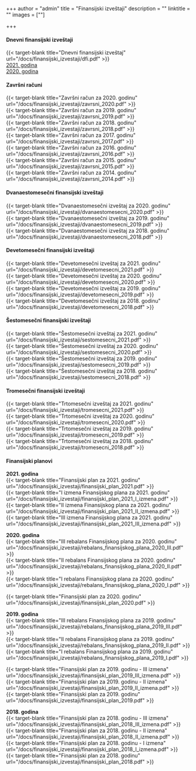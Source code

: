 +++
author = "admin"
title = "Finansijski izveštaji"
description = ""
linktitle = ""
images = [""]

+++

#### Dnevni finansijski izveštaji

{{< target-blank title="Dnevni finansijski izveštaj" url="/docs/finansijski_izvestaji/dfi.pdf" >}}  
[2021. godina](/documents/finansijski_izvestaji/2021)  
[2020. godina](/documents/finansijski_izvestaji/2020)

#### Završni računi

{{< target-blank title="Završni račun za 2020. godinu" url="/docs/finansijski_izvestaji/zavrsni_2020.pdf" >}}  
{{< target-blank title="Završni račun za 2019. godinu" url="/docs/finansijski_izvestaji/zavrsni_2019.pdf" >}}  
{{< target-blank title="Završni račun za 2018. godinu" url="/docs/finansijski_izvestaji/zavrsni_2018.pdf" >}}  
{{< target-blank title="Završni račun za 2017. godinu" url="/docs/finansijski_izvestaji/zavrsni_2017.pdf" >}}  
{{< target-blank title="Završni račun za 2016. godinu" url="/docs/finansijski_izvestaji/zavrsni_2016.pdf" >}}  
{{< target-blank title="Završni račun za 2015. godinu" url="/docs/finansijski_izvestaji/zavrsni_2015.pdf" >}}  
{{< target-blank title="Završni račun za 2014. godinu" url="/docs/finansijski_izvestaji/zavrsni_2014.pdf" >}}

#### Dvanaestomesečni finansijski izveštaji

{{< target-blank title="Dvanaestomesečni izveštaj za 2020. godinu" url="/docs/finansijski_izvestaji/dvanaestomesecni_2020.pdf" >}}  
{{< target-blank title="Dvanaestomesečni izveštaj za 2019. godinu" url="/docs/finansijski_izvestaji/dvanaestomesecni_2019.pdf" >}}  
{{< target-blank title="Dvanaestomesečni izveštaj za 2018. godinu" url="/docs/finansijski_izvestaji/dvanaestomesecni_2018.pdf" >}}

#### Devetomesečni finansijski izveštaji

{{< target-blank title="Devetomesečni izveštaj za 2021. godinu" url="/docs/finansijski_izvestaji/devetomesecni_2021.pdf" >}}  
{{< target-blank title="Devetomesečni izveštaj za 2020. godinu" url="/docs/finansijski_izvestaji/devetomesecni_2020.pdf" >}}  
{{< target-blank title="Devetomesečni izveštaj za 2019. godinu" url="/docs/finansijski_izvestaji/devetomesecni_2019.pdf" >}}  
{{< target-blank title="Devetomesečni izveštaj za 2018. godinu" url="/docs/finansijski_izvestaji/devetomesecni_2018.pdf" >}}

#### Šestomesečni finansijski izveštaji

{{< target-blank title="Šestomesečni izveštaj za 2021. godinu" url="/docs/finansijski_izvestaji/sestomesecni_2021.pdf" >}}  
{{< target-blank title="Šestomesečni izveštaj za 2020. godinu" url="/docs/finansijski_izvestaji/sestomesecni_2020.pdf" >}}  
{{< target-blank title="Šestomesečni izveštaj za 2019. godinu" url="/docs/finansijski_izvestaji/sestomesecni_2019.pdf" >}}  
{{< target-blank title="Šestomesečni izveštaj za 2018. godinu" url="/docs/finansijski_izvestaji/sestomesecni_2018.pdf" >}}

#### Tromesečni finansijski izveštaji

{{< target-blank title="Trtomesečni izveštaj za 2021. godinu" url="/docs/finansijski_izvestaji/tromesecni_2021.pdf" >}}  
{{< target-blank title="Trtomesečni izveštaj za 2020. godinu" url="/docs/finansijski_izvestaji/tromesecni_2020.pdf" >}}  
{{< target-blank title="Trtomesečni izveštaj za 2019. godinu" url="/docs/finansijski_izvestaji/tromesecni_2019.pdf" >}}  
{{< target-blank title="Trtomesečni izveštaj za 2018. godinu" url="/docs/finansijski_izvestaji/tromesecni_2018.pdf" >}}

#### Finansijski planovi

**2021. godina**  
{{< target-blank title="Finansijski plan za 2021. godinu" url="/docs/finansijski_izvestaji/finansijski_plan_2021.pdf" >}}  
{{< target-blank title="I izmena Finansijskog plana za 2021. godinu" url="/docs/finansijski_izvestaji/finansijski_plan_2021_I_izmena.pdf" >}}  
{{< target-blank title="II izmena Finansijskog plana za 2021. godinu" url="/docs/finansijski_izvestaji/finansijski_plan_2021_II_izmena.pdf" >}}  
{{< target-blank title="III izmena Finansijskog plana za 2021. godinu" url="/docs/finansijski_izvestaji/finansijski_plan_2021_III_izmena.pdf" >}}

**2020. godina**  
{{< target-blank title="III rebalans Finansijskog plana za 2020. godinu" url="/docs/finansijski_izvestaji/rebalans_finansijskog_plana_2020_III.pdf" >}}  
{{< target-blank title="II rebalans Finansijskog plana za 2020. godinu" url="/docs/finansijski_izvestaji/rebalans_finansijskog_plana_2020_II.pdf" >}}  
{{< target-blank title="I rebalans Finansijskog plana za 2020. godinu" url="/docs/finansijski_izvestaji/rebalans_finansijskog_plana_2020_I.pdf" >}}

{{< target-blank title="Finansijski plan za 2020. godinu" url="/docs/finansijski_izvestaji/finansijski_plan_2020.pdf" >}}

**2019. godina**  
{{< target-blank title="III rebalans Finansijskog plana za 2019. godinu" url="/docs/finansijski_izvestaji/rebalans_finansijskog_plana_2019_III.pdf" >}}  
{{< target-blank title="II rebalans Finansijskog plana za 2019. godinu" url="/docs/finansijski_izvestaji/rebalans_finansijskog_plana_2019_II.pdf" >}}  
{{< target-blank title="I rebalans Finansijskog plana za 2019. godinu" url="/docs/finansijski_izvestaji/rebalans_finansijskog_plana_2019_I.pdf" >}}

{{< target-blank title="Finansijski plan za 2019. godinu - III izmena" url="/docs/finansijski_izvestaji/finansijski_plan_2019_III_izmena.pdf" >}}  
{{< target-blank title="Finansijski plan za 2019. godinu - II izmena" url="/docs/finansijski_izvestaji/finansijski_plan_2019_II_izmena.pdf" >}}  
{{< target-blank title="Finansijski plan za 2019. godinu" url="/docs/finansijski_izvestaji/finansijski_plan_2019.pdf" >}}

**2018. godina**  
{{< target-blank title="Finansijski plan za 2018. godinu - III izmena" url="/docs/finansijski_izvestaji/finansijski_plan_2018_III_izmena.pdf" >}}  
{{< target-blank title="Finansijski plan za 2018. godinu - II izmena" url="/docs/finansijski_izvestaji/finansijski_plan_2018_II_izmena.pdf" >}}  
{{< target-blank title="Finansijski plan za 2018. godinu - I izmena" url="/docs/finansijski_izvestaji/finansijski_plan_2018_I_izmena.pdf" >}}  
{{< target-blank title="Finansijski plan za 2018. godinu" url="/docs/finansijski_izvestaji/finansijski_plan_2018.pdf" >}}
